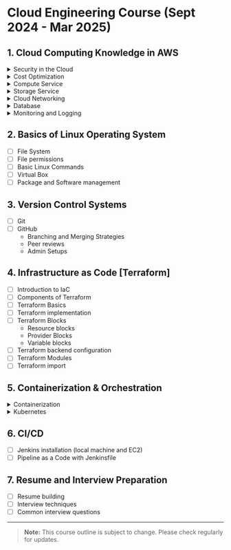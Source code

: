 # Cloud Engineering Course (Sept 2024 - Mar 2025)

## 1. Cloud Computing Knowledge in AWS

<details>
<summary>Security in the Cloud</summary>

- [ ] IAM
- [ ] CloudTrail
</details>

<details>
<summary>Cost Optimization</summary>

- [ ] Budget Creation
- [ ] Cost Explorer
</details>

<details>
<summary>Compute Service</summary>

- [ ] EC2
  - Instances
  - Features
  - Demo
- [ ] Lambda Functions
</details>

<details>
<summary>Storage Service</summary>

- [ ] Simple Storage Service (S3)
  - Storage Classes
  - Components
- [ ] Elastic Block Storage
- [ ] Elastic File System
</details>

<details>
<summary>Cloud Networking</summary>

- [ ] Virtual Private Network (VPC)
  - Subnets and Routing tables
  - Internet and NAT Gateway
  - Load balancing and Auto scaling
  - VPC flowlogs
- [ ] CloudTrail
- [ ] Route53
- [ ] AWS Certificate Manager
- [ ] Global Accelerator
</details>

<details>
<summary>Database</summary>

- [ ] AWS Relational Database
- [ ] DynamoDB
</details>

<details>
<summary>Monitoring and Logging</summary>

- [ ] AWS CloudWatch
- [ ] CloudTrail
</details>

## 2. Basics of Linux Operating System

- [ ] File System
- [ ] File permissions
- [ ] Basic Linux Commands
- [ ] Virtual Box
- [ ] Package and Software management

## 3. Version Control Systems

- [ ] Git
- [ ] GitHub
  - Branching and Merging Strategies
  - Peer reviews
  - Admin Setups

## 4. Infrastructure as Code [Terraform]

- [ ] Introduction to IaC
- [ ] Components of Terraform
- [ ] Terraform Basics
- [ ] Terraform implementation
- [ ] Terraform Blocks
  - Resource blocks
  - Provider Blocks
  - Variable blocks
- [ ] Terraform backend configuration
- [ ] Terraform Modules
- [ ] Terraform import

## 5. Containerization & Orchestration

<details>
<summary>Containerization</summary>

- [ ] Microservices
- [ ] Docker Images
- [ ] Docker Containers
- [ ] Docker registry
- [ ] Dockerfile
- [ ] Container Volume mount
- [ ] Docker Compose
</details>

<details>
<summary>Kubernetes</summary>

- [ ] Components of K8s
- [ ] Kubernetes Deployments
- [ ] ReplicaSets
- [ ] Namespaces
</details>

## 6. CI/CD

- [ ] Jenkins installation (local machine and EC2)
- [ ] Pipeline as a Code with Jenkinsfile

## 7. Resume and Interview Preparation

- [ ] Resume building
- [ ] Interview techniques
- [ ] Common interview questions

---

> **Note:** This course outline is subject to change. Please check regularly for updates.

